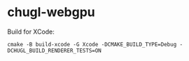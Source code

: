 # chugl-webgpu


Build for XCode:
```
cmake -B build-xcode -G Xcode -DCMAKE_BUILD_TYPE=Debug -DCHUGL_BUILD_RENDERER_TESTS=ON
```
